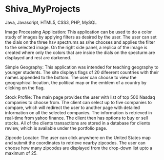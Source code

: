 Shiva_MyProjects
================

Java, Javascript, HTML5, CSS3, PHP, MySQL

Image Processing Application:
  This application can be used to do a color study of images by applying filters as desired by the user. The user can set the dials on the three hsv spectrums as s/he chooses and applies the filter to the selected image. On the right side panel, a replica of the image is created where only the colors that are inside the dials on the specturm are displayed and rest are darkened.
  
Simple Geography:
  This application was intended for teaching geography to younger students. The site displays flags of 20 difeerent countries with their names appended to the bottom. The user can choose to view the geographical location, the political map or the emblem of a country by clicking on the flag.
  
Stock Profile:
  The main page provides the user with list of top 500 Nasdaq companies to choose from. The client can select up to five companies to compare, which will redirect the user to another page with detailed information on all the selected companies. The information is retrieved in real-time from yahoo finance. The client then has options to buy or sell stocks. All of the clients transactions are stored in a database for clients review, which is available under the portfolio page.
  
Zipcode Locator:
  The user can click anywhere on the United States map and submit the coordinates to retrieve nearby zipcodes. The user can choose how many zipcodes are displayed from the drop-down list upto a maximum of 25.
